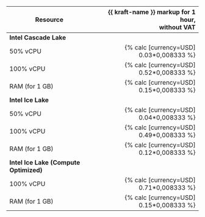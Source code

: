 | Resource       | {{ kraft-name }} markup for 1 hour,<br>without VAT  |
|----------------|----------------------------------------------------:|
| **Intel Cascade Lake**                                               |
| 50% vCPU      | {% calc [currency=USD] 0.03*0,008333 %}              | 
| 100% vCPU     | {% calc [currency=USD] 0.52*0,008333 %}              | 
| RAM (for 1 GB) | {% calc [currency=USD] 0.15*0,008333 %}             | 
| **Intel Ice Lake**                                                   |
| 50% vCPU      | {% calc [currency=USD] 0.04*0,008333 %}              |
| 100% vCPU     | {% calc [currency=USD] 0.49*0,008333 %}              |
| RAM (for 1 GB) | {% calc [currency=USD] 0.12*0,008333 %}             |
| **Intel Ice Lake (Compute Optimized)**                               |
| 100% vCPU | {% calc [currency=USD] 0.71*0,008333 %}                  |
| RAM (for 1 GB) | {% calc [currency=USD] 0.15*0,008333 %}             |